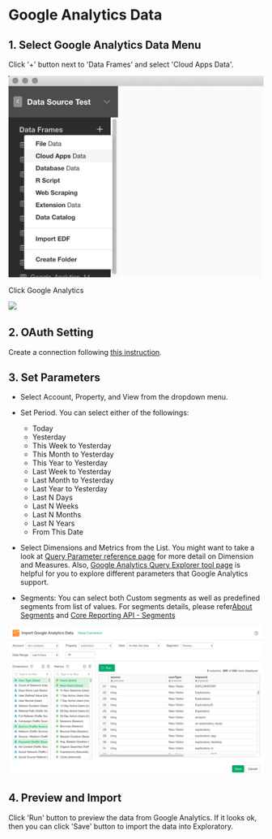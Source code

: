 # Google Analytics Data

## 1. Select Google Analytics Data Menu

Click '+' button next to 'Data Frames' and select 'Cloud Apps Data'.

![](images/import-cloudapps.png)

Click Google Analytics

![](images/google-analytics-select.png)

## 2. OAuth Setting

Create a connection following [this instruction](https://blog.exploratory.io/how-to-setup-oauth-cloud-apps-connections-in-exploratory-a5c20d18e7c7).

## 3. Set Parameters

- Select Account, Property, and View from the dropdown menu.
- Set Period. You can select either of the followings:

  - Today
  - Yesterday
  - This Week to Yesterday
  - This Month to Yesterday
  - This Year to Yesterday
  - Last Week to Yesterday
  - Last Month to Yesterday
  - Last Year to Yesterday
  - Last N Days
  - Last N Weeks
  - Last N Months
  - Last N Years
  - From This Date
  

- Select Dimensions and Metrics from the List. You might want to take a look at [Query Parameter reference page](https://developers.google.com/analytics/devguides/reporting/core/v3/reference) for more detail on Dimension and Measures. Also, [Google Analytics Query Explorer tool page](https://ga-dev-tools.appspot.com/query-explorer/) is helpful for you to explore different parameters that Google Analytics support.

- Segments: You can select both Custom segments as well as predefined segments from list of values. For segments details, please refer[About Segments](https://support.google.com/analytics/answer/3123951) and [Core Reporting API - Segments](https://developers.google.com/analytics/devguides/reporting/core/v3/segments)

![](images/google-analytics-setting.png)

## 4. Preview and Import

Click 'Run' button to preview the data from Google Analytics. If it looks ok, then you can click 'Save' button to import the data into Exploratory.
